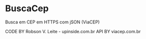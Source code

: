 # BuscaCep
Busca em CEP em HTTPS com jSON (ViaCEP)

CODE BY Robson V. Leite - upinside.com.br
API BY viacep.com.br
